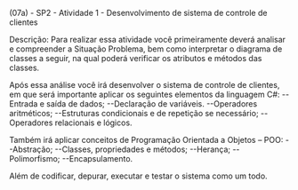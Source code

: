 (07a) - SP2 - Atividade 1 - Desenvolvimento de sistema de controle de clientes

Descrição:
Para realizar essa atividade você primeiramente deverá analisar e compreender a Situação Problema, bem como interpretar o diagrama de classes a seguir, na qual poderá verificar os atributos e métodos das classes.

Após essa análise você irá desenvolver o sistema de controle de clientes, em que será importante aplicar os seguintes elementos da linguagem C#:
--Entrada e saída de dados;
--Declaração de variáveis.
--Operadores aritméticos;
--Estruturas condicionais e de repetição se necessário;
--Operadores relacionais e lógicos.

Também irá aplicar conceitos de Programação Orientada a Objetos – POO:
--Abstração;
--Classes, propriedades e métodos;
--Herança;
--Polimorfismo;
--Encapsulamento.

Além de codificar, depurar, executar e testar o sistema como um todo.
